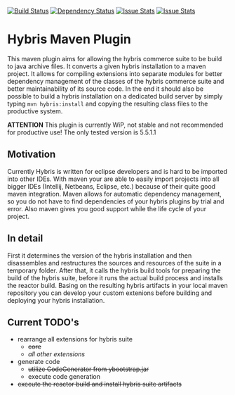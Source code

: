 [![Build Status](https://travis-ci.org/AGETO/hybris-maven-plugin.svg?branch=master)](https://travis-ci.org/AGETO/hybris-maven-plugin)
[![Dependency Status](https://www.versioneye.com/user/projects/57acbc42fc256900403eab3e/badge.svg?style=flat-square)](https://www.versioneye.com/user/projects/57acbc42fc256900403eab3e)
[![Issue Stats](http://issuestats.com/github/AGETO/hybris-maven-plugin/badge/pr)](http://issuestats.com/github/AGETO/hybris-maven-plugin)
[![Issue Stats](http://issuestats.com/github/AGETO/hybris-maven-plugin/badge/issue)](http://issuestats.com/github/AGETO/hybris-maven-plugin)

# Hybris Maven Plugin
This maven plugin aims for allowing the hybris commerce suite to be build to java archive files.
It converts a given hybris installation to a maven project. 
It allows for compiling extensions into separate modules for better dependency management of the classes of the hybris commerce suite and better maintainability of its source code.
In the end it should also be possible to build a hybris installation on a dedicated build server by simply typing `mvn hybris:install` and
copying the resulting class files to the productive system.

**ATTENTION**
This plugin is currently WiP, not stable and not recommended for productive
use! The only tested version is 5.5.1.1

## Motivation
Currently Hybris is written for eclipse developers and is hard to be imported into other IDEs.
With maven your are able to easily import projects into all bigger IDEs (Intellij, Netbeans, Eclipse, etc.) because of their quite good maven integration. 
Maven allows for automatic dependency management, so you do not have to find dependencies of your hybris plugins by trial and error.
Also maven gives you good support while the life cycle of your project.

## In detail
First it determines the version of the hybris installation and then disassembles and restructures the sources and resources of the suite in a temporary folder. After that, it calls the hybris build tools for preparing the build of the hybris suite, before it runs the actual build process and installs the reactor build.
Basing on the resulting hybris artifacts in your local maven repository you can develop your custom extenions before building and deploying your hybris installation.

## Current TODO's

* rearrange all extensions for hybris suite
  * ~~core~~
  * *all other extensions*
* generate code
  * ~~utilize CodeGenerator from ybootstrap.jar~~
  * execute code generation
* ~~execute the reactor build and install hybris suite artifacts~~
